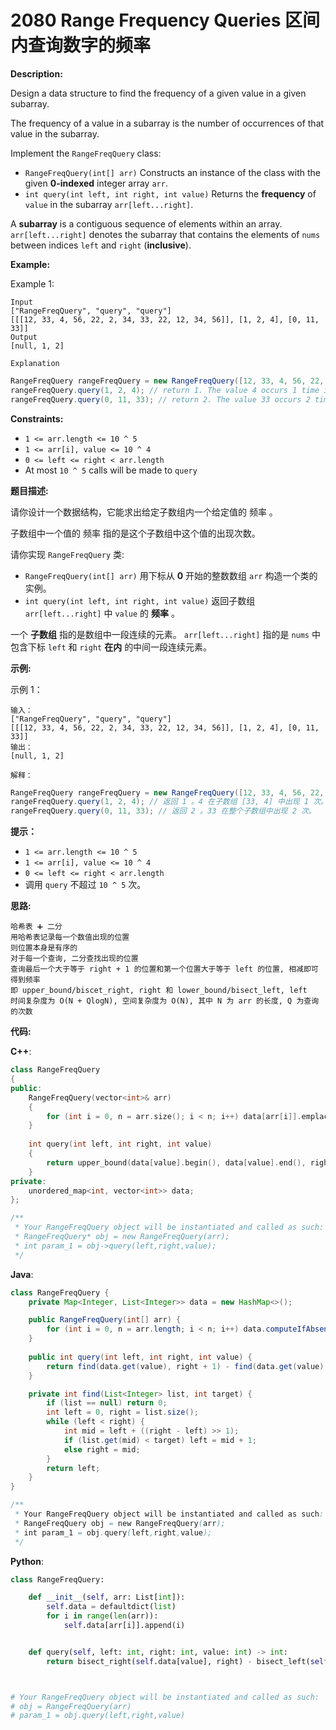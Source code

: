 # 2080 Range Frequency Queries 区间内查询数字的频率

__Description:__

Design a data structure to find the frequency of a given value in a given subarray.

The frequency of a value in a subarray is the number of occurrences of that value in the subarray.

Implement the `RangeFreqQuery` class:

- `RangeFreqQuery(int[] arr)` Constructs an instance of the class with the given __0-indexed__ integer array `arr`.
- `int query(int left, int right, int value)` Returns the __frequency__ of `value` in the subarray `arr[left...right]`.

A __subarray__ is a contiguous sequence of elements within an array. `arr[left...right]` denotes the subarray that contains the elements of `nums` between indices `left` and `right` (__inclusive__).

__Example:__

Example 1:

```text
Input
["RangeFreqQuery", "query", "query"]
[[[12, 33, 4, 56, 22, 2, 34, 33, 22, 12, 34, 56]], [1, 2, 4], [0, 11, 33]]
Output
[null, 1, 2]

Explanation
```

```Java
RangeFreqQuery rangeFreqQuery = new RangeFreqQuery([12, 33, 4, 56, 22, 2, 34, 33, 22, 12, 34, 56]);
rangeFreqQuery.query(1, 2, 4); // return 1. The value 4 occurs 1 time in the subarray [33, 4]
rangeFreqQuery.query(0, 11, 33); // return 2. The value 33 occurs 2 times in the whole array.
```

__Constraints:__

- `1 <= arr.length <= 10 ^ 5`
- `1 <= arr[i], value <= 10 ^ 4`
- `0 <= left <= right < arr.length`
- At most `10 ^ 5` calls will be made to `query`

__题目描述:__

请你设计一个数据结构，它能求出给定子数组内一个给定值的 频率 。

子数组中一个值的 频率 指的是这个子数组中这个值的出现次数。

请你实现 `RangeFreqQuery` 类:

- `RangeFreqQuery(int[] arr)` 用下标从 __0__ 开始的整数数组 `arr` 构造一个类的实例。
- `int query(int left, int right, int value)` 返回子数组 `arr[left...right]` 中 `value` 的 __频率__ 。

一个 __子数组__ 指的是数组中一段连续的元素。 `arr[left...right]` 指的是 `nums` 中包含下标 `left` 和 `right` __在内__ 的中间一段连续元素。

__示例:__

示例 1：

```text
输入：
["RangeFreqQuery", "query", "query"]
[[[12, 33, 4, 56, 22, 2, 34, 33, 22, 12, 34, 56]], [1, 2, 4], [0, 11, 33]]
输出：
[null, 1, 2]

解释：
```

```Java
RangeFreqQuery rangeFreqQuery = new RangeFreqQuery([12, 33, 4, 56, 22, 2, 34, 33, 22, 12, 34, 56]);
rangeFreqQuery.query(1, 2, 4); // 返回 1 。4 在子数组 [33, 4] 中出现 1 次。
rangeFreqQuery.query(0, 11, 33); // 返回 2 。33 在整个子数组中出现 2 次。
```

__提示：__

- `1 <= arr.length <= 10 ^ 5`
- `1 <= arr[i], value <= 10 ^ 4`
- `0 <= left <= right < arr.length`
- 调用 `query` 不超过 `10 ^ 5` 次。

__思路:__

```text
哈希表 ➕ 二分
用哈希表记录每一个数值出现的位置
则位置本身是有序的
对于每一个查询, 二分查找出现的位置
查询最后一个大于等于 right + 1 的位置和第一个位置大于等于 left 的位置, 相减即可得到频率
即 upper_bound/biscet_right, right 和 lower_bound/bisect_left, left
时间复杂度为 O(N + QlogN), 空间复杂度为 O(N), 其中 N 为 arr 的长度, Q 为查询的次数
```

__代码:__

__C++__:

```C++
class RangeFreqQuery 
{
public:
    RangeFreqQuery(vector<int>& arr) 
    {
        for (int i = 0, n = arr.size(); i < n; i++) data[arr[i]].emplace_back(i);
    }
    
    int query(int left, int right, int value) 
    {
        return upper_bound(data[value].begin(), data[value].end(), right) - lower_bound(data[value].begin(), data[value].end(), left);
    }
private:
    unordered_map<int, vector<int>> data;
};

/**
 * Your RangeFreqQuery object will be instantiated and called as such:
 * RangeFreqQuery* obj = new RangeFreqQuery(arr);
 * int param_1 = obj->query(left,right,value);
 */
```

__Java__:

```Java
class RangeFreqQuery {
    private Map<Integer, List<Integer>> data = new HashMap<>();

    public RangeFreqQuery(int[] arr) {
        for (int i = 0, n = arr.length; i < n; i++) data.computeIfAbsent(arr[i], x -> new ArrayList<>()).add(i);
    }
    
    public int query(int left, int right, int value) {
        return find(data.get(value), right + 1) - find(data.get(value), left);
    }

    private int find(List<Integer> list, int target) {
        if (list == null) return 0;
        int left = 0, right = list.size();
        while (left < right) {
            int mid = left + ((right - left) >> 1);
            if (list.get(mid) < target) left = mid + 1;
            else right = mid;
        }
        return left;
    }
}

/**
 * Your RangeFreqQuery object will be instantiated and called as such:
 * RangeFreqQuery obj = new RangeFreqQuery(arr);
 * int param_1 = obj.query(left,right,value);
 */
```

__Python__:

```Python
class RangeFreqQuery:

    def __init__(self, arr: List[int]):
        self.data = defaultdict(list)
        for i in range(len(arr)):
            self.data[arr[i]].append(i)


    def query(self, left: int, right: int, value: int) -> int:
        return bisect_right(self.data[value], right) - bisect_left(self.data[value], left)



# Your RangeFreqQuery object will be instantiated and called as such:
# obj = RangeFreqQuery(arr)
# param_1 = obj.query(left,right,value)
```
